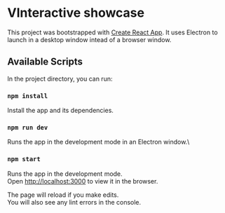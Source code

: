 # VInteractive showcase

This project was bootstrapped with [Create React App](https://github.com/facebook/create-react-app).
It uses Electron to launch in a desktop window intead of a browser window.

## Available Scripts

In the project directory, you can run:

### `npm install`

Install the app and its dependencies.

### `npm run dev`

Runs the app in the development mode in an Electron window.\

### `npm start`

Runs the app in the development mode.\
Open [http://localhost:3000](http://localhost:3000) to view it in the browser.

The page will reload if you make edits.\
You will also see any lint errors in the console.